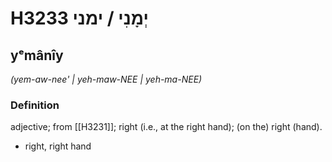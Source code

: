 # H3233 יְמָנִי / ימני

## yᵉmânîy

_(yem-aw-nee' | yeh-maw-NEE | yeh-ma-NEE)_

### Definition

adjective; from [[H3231]]; right (i.e., at the right hand); (on the) right (hand).

- right, right hand
